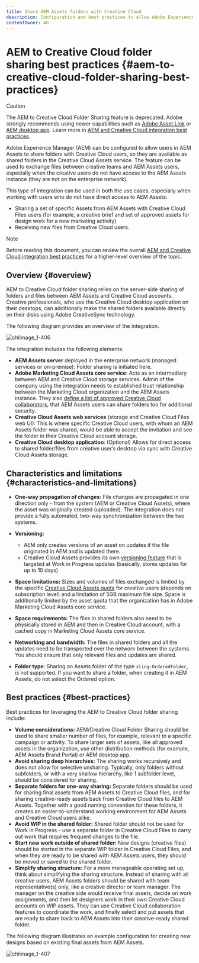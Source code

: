 ```yaml
---
title: Share AEM Assets folders with Creative Cloud
description: Configuration and best practices to allow Adobe Experience Manager Assets users to exchange asset folders with Adobe Creative Cloud users.
contentOwner: AG
---
```


# AEM to Creative Cloud folder sharing best practices {#aem-to-creative-cloud-folder-sharing-best-practices}

>[!CAUTION]
>
>The AEM to Creative Cloud Folder Sharing feature is deprecated. Adobe strongly recommends using newer capabilities such as [Adobe Asset Link](https://helpx.adobe.com/enterprise/using/adobe-asset-link.html) or [AEM desktop app](https://helpx.adobe.com/experience-manager/desktop-app/aem-desktop-app.html). Learn more in [AEM and Creative Cloud integration best practices](/help/assets/aem-cc-integration-best-practices.md).

Adobe Experience Manager (AEM) can be configured to allow users in AEM Assets to share folders with Creative Cloud users, so they are available as shared folders in the Creative Cloud Assets service. The feature can be used to exchange files between creative teams and AEM Assets users, especially when the creative users do not have access to the AEM Assets instance (they are not on the enterprise network).

This type of integration can be used in both the use cases, especially when working with users who do not have direct access to AEM Assets:

* Sharing a set of specific Assets from AEM Assets with Creative Cloud Files users (for example, a creative brief and set of approved assets for design work for a new marketing activity)
* Receiving new files from Creative Cloud users.

>[!NOTE]
>
>Before reading this document, you can review the overall [AEM and Creative Cloud integration best practices](aem-cc-integration-best-practices.md) for a higher-level overview of the topic.

## Overview {#overview}

AEM to Creative Cloud folder sharing relies on the server-side sharing of folders and files between AEM Assets and Creative Cloud accounts. Creative professionals, who use the Creative Cloud desktop application on their desktops, can additionally make the shared folders available directly on their disks using Adobe CreativeSync technology.

The following diagram provides an overview of the integration.

![chlimage_1-406](assets/chlimage_1-406.png)

The integration includes the following elements:

* **AEM Assets server** deployed in the enterprise network (managed services or on-premise): Folder sharing is initiated here.
* **Adobe Marketing Cloud Assets core service**: Acts as an intermediary between AEM and Creative Cloud storage services. Admin of the company using the integration needs to established trust relationship between the Marketing Cloud organization and the AEM Assets instance. They also [define a list of approved Creative Cloud collaborators](https://docs.adobe.com/content/help/en/core-services/interface/assets/t-admin-add-cc-user.html), that AEM Assets users can share folders too for additional security.
* **Creative Cloud Assets web services** (storage and Creative Cloud Files web UI): This is where specific Creative Cloud users, with whom an AEM Assets folder was shared, would be able to accept the invitation and see the folder in their Creative Cloud account storage.
* **Creative Cloud desktop application**: (Optional) Allows for direct access to shared folder/files from creative user’s desktop via sync with Creative Cloud Assets storage.

## Characteristics and limitations {#characteristics-and-limitations}

* **One-way propagation of changes:** File changes are propagated in one direction only - from the system (AEM or Creative Cloud Assets), where the asset was originally created (uploaded). The integration does not provide a fully automated, two-way synchronization between the two systems.

* **Versioning:**

  * AEM only creates versions of an asset on updates if the file originated in AEM and is updated there.
  * Creative Cloud Assets provides its own [versioning feature](https://helpx.adobe.com/creative-cloud/help/versioning-faq.html) that is targeted at Work in Progress updates (basically, stores updates for up to 10 days)

* **Space limitations:** Sizes and volumes of files exchanged is limited by the specific [Creative Cloud Assets quota](https://helpx.adobe.com/creative-cloud/kb/file-storage-quota.html) for creative users (depends on subscription level) and a limitation of 5GB maximum file size. Space is additionally limited by the asset quota that the organization has in Adobe Marketing Cloud Assets core service.

* **Space requirements:** The files in shared folders also need to be physically stored in AEM and then in Creative Cloud account, with a cached copy in Marketing Cloud Assets core service.
* **Networking and bandwidth:** The files in shared folders and all the updates need to be transported over the network between the systems. You should ensure that only relevant files and updates are shared.
* **Folder type**: Sharing an Assets folder of the type `sling:OrderedFolder`, is not supported. If you want to share a folder, when creating it in AEM Assets, do not select the Ordered option.

## Best practices {#best-practices}

Best practices for leveraging the AEM to Creative Cloud folder sharing include:

* **Volume considerations:** AEM/Creative Cloud Folder Sharing should be used to share smaller number of files, for example, relevant to a specific campaign or activity. To share larger sets of assets, like all approved assets in the organization, use other distribution methods (for example, AEM Assets Brand Portal) or AEM desktop app.
* **Avoid sharing deep hierarchies:** The sharing works recursively and does not allow for selective unsharing. Typically, only folders without subfolders, or with a very shallow hierarchy, like 1 subfolder level, should be considered for sharing.
* **Separate folders for one-way sharing:** Separate folders should be used for sharing final assets from AEM Assets to Creative Cloud files, and for sharing creative-ready assets back from Creative Cloud files to AEM Assets. Together with a good naming convention for these folders, it creates an easier-to-understand working environment for AEM Assets and Creative Cloud users alike.
* **Avoid WIP in the shared folder:** Shared folder should not be used for Work in Progress - use a separate folder in Creative Cloud Files to carry out work that requires frequent changes to the file.
* **Start new work outside of shared folder:** New designs (creative files) should be started in the separate WIP folder in Creative Cloud Files, and when they are ready to be shared with AEM Assets users, they should be moved or saved to the shared folder.
* **Simplify sharing structure:** For a more manageable operating set up, think about simplifying the sharing structure. Instead of sharing with all creative users, AEM Assets folders should be shared with team representative(s) only, like a creative director or team manager. The manager on the creative side would receive final assets, decide on work assignments, and then let designers work in their own Creative Cloud accounts on WIP assets. They can use Creative Cloud collaboration features to coordinate the work, and finally select and put assets that are ready to share back to AEM Assets into their creative-ready shared folder.

The following diagram illustrates an example configuration for creating new designs based on existing final assets from AEM Assets.

![chlimage_1-407](assets/chlimage_1-407.png)
